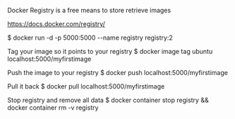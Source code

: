 Docker Registry is a free means to store retrieve images

https://docs.docker.com/registry/

$ docker run -d -p 5000:5000 --name registry registry:2

Tag your image so it points to your registry
$ docker image tag ubuntu localhost:5000/myfirstimage

Push the image to your registry
$ docker push localhost:5000/myfirstimage

Pull it back
$ docker pull localhost:5000/myfirstimage

Stop registry and remove all data
$ docker container stop registry && docker container rm -v registry